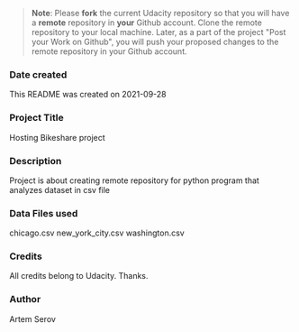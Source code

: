 >**Note**: Please **fork** the current Udacity repository so that you will have a **remote** repository in **your** Github account. Clone the remote repository to your local machine. Later, as a part of the project "Post your Work on Github", you will push your proposed changes to the remote repository in your Github account.

### Date created
This README was created on 2021-09-28

### Project Title
Hosting Bikeshare project

### Description
Project is about creating remote repository for python program that analyzes dataset in csv file

### Data Files used
chicago.csv
new_york_city.csv
washington.csv

### Credits
All credits belong to Udacity.
Thanks.

### Author
Artem Serov
